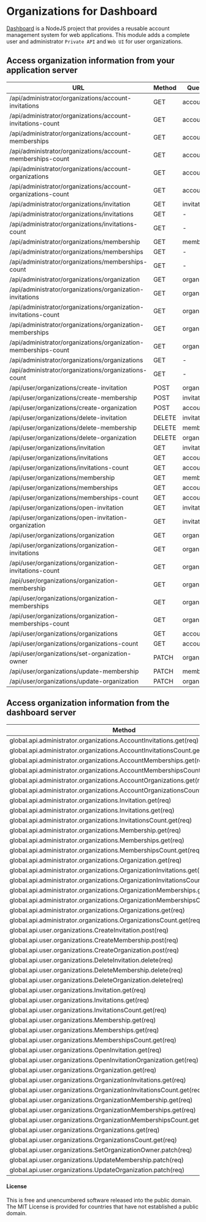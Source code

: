 # Organizations for Dashboard

[Dashboard](https://github.com/userappstore/dashboard) is a NodeJS project that provides a reusable account management system for web applications.  This module adds a complete user and administrator `Private API` and `Web UI` for user organizations.

## Access organization information from your application server

| URL                                                             | Method | Querystring         | POST data  |
|-----------------------------------------------------------------|--------|---------------------|------------|
|/api/administrator/organizations/account-invitations             | GET    | accountid=          |            |
|/api/administrator/organizations/account-invitations-count       | GET    | accountid=          |            |
|/api/administrator/organizations/account-memberships             | GET    | accountid=          |            |
|/api/administrator/organizations/account-memberships-count       | GET    | accountid=          |            |
|/api/administrator/organizations/account-organizations           | GET    | accountid=          |            |
|/api/administrator/organizations/account-organizations-count     | GET    | accountid=          |            |
|/api/administrator/organizations/invitation                      | GET    | invitationid=       |            |
|/api/administrator/organizations/invitations                     | GET    | -                   |            |
|/api/administrator/organizations/invitations-count               | GET    | -                   |            |
|/api/administrator/organizations/membership                      | GET    | membershipid=       |            |
|/api/administrator/organizations/memberships                     | GET    | -                   |            |
|/api/administrator/organizations/memberships-count               | GET    | -                   |            |
|/api/administrator/organizations/organization                    | GET    | organizationid=     |            |
|/api/administrator/organizations/organization-invitations        | GET    | organizationid=     |            |
|/api/administrator/organizations/organization-invitations-count  | GET    |organizationid=      |            |
|/api/administrator/organizations/organization-memberships        | GET    | organizationid=     |            |
|/api/administrator/organizations/organization-memberships-count  | GET    | organizationid=     |            |
|/api/administrator/organizations/organizations                   | GET    | -                   |            |
|/api/administrator/organizations/organizations-count             | GET    | -                   |            |
|/api/user/organizations/create-invitation                        | POST   | organizationid=     | code=      |
|/api/user/organizations/create-membership                        | POST   | invitationid=       | code=&name=&email= |
|/api/user/organizations/create-organization                      | POST   | accountid=          | name=&email= |
|/api/user/organizations/delete-invitation                        | DELETE | invitationid=       |            |
|/api/user/organizations/delete-membership                        | DELETE | membershipid=       |            |
|/api/user/organizations/delete-organization                      | DELETE | organizationid=     |            |
|/api/user/organizations/invitation                               | GET    | invitationid=       |            |
|/api/user/organizations/invitations                              | GET    | accountid=          |            |
|/api/user/organizations/invitations-count                        | GET    | accountid=          |            |
|/api/user/organizations/membership                               | GET    | membershipid=       |            |
|/api/user/organizations/memberships                              | GET    | accountid=          |            |
|/api/user/organizations/memberships-count                        | GET    | accountid=          |            |
|/api/user/organizations/open-invitation                          | GET    | invitationid=       |            |
|/api/user/organizations/open-invitation-organization             | GET    | invitationid=       |            |
|/api/user/organizations/organization                             | GET    | organizationid=     |            |
|/api/user/organizations/organization-invitations                 | GET    | organizationid=     |            |
|/api/user/organizations/organization-invitations-count           | GET    | organizationid=     |            |
|/api/user/organizations/organization-membership                  | GET    | organizationid=     |            |
|/api/user/organizations/organization-memberships                 | GET    | organizationid=     |            |
|/api/user/organizations/organization-memberships-count           | GET    | organizationid=     |            |
|/api/user/organizations/organizations                            | GET    | accountid=          |            |
|/api/user/organizations/organizations-count                      | GET    | accountid=          |            |
|/api/user/organizations/set-organization-owner                   | PATCH  | organizationid=     | accountid= |
|/api/user/organizations/update-membership                        | PATCH  | membershipid=       | name=&email= |
|/api/user/organizations/update-organization                      | PATCH  | organizationid=     | name=&email= |

## Access organization information from the dashboard server

| Method                                                                       | Querystring         | POST data  |
|------------------------------------------------------------------------------|---------------------|------------|
|global.api.administrator.organizations.AccountInvitations.get(req)            | accountid=          |            |
|global.api.administrator.organizations.AccountInvitationsCount.get(req)       | accountid=          |            |
|global.api.administrator.organizations.AccountMemberships.get(req)            | accountid=          |            |
|global.api.administrator.organizations.AccountMembershipsCount.get(req)       | accountid=          |            |
|global.api.administrator.organizations.AccountOrganizations.get(req)          | accountid=          |            |
|global.api.administrator.organizations.AccountOrganizationsCount.get(req)     | accountid=          |            |
|global.api.administrator.organizations.Invitation.get(req)                    | invitationid=       |            |
|global.api.administrator.organizations.Invitations.get(req)                   | -                   |            |
|global.api.administrator.organizations.InvitationsCount.get(req)              | -                   |            |
|global.api.administrator.organizations.Membership.get(req)                    | membershipid=       |            |
|global.api.administrator.organizations.Memberships.get(req)                   | -                   |            |
|global.api.administrator.organizations.MembershipsCount.get(req)              | -                   |            |
|global.api.administrator.organizations.Organization.get(req)                  | organizationid=     |            |
|global.api.administrator.organizations.OrganizationInvitations.get(req)       | organizationid=     |            |
|global.api.administrator.organizations.OrganizationInvitationsCount.get(req)  | organizationid=     |            |
|global.api.administrator.organizations.OrganizationMemberships.get(req)       | organizationid=     |            |
|global.api.administrator.organizations.OrganizationMembershipsCount.get(req)  | organizationid=     |            |
|global.api.administrator.organizations.Organizations.get(req)                 | -                   |            |
|global.api.administrator.organizations.OrganizationsCount.get(req)            | -                   |            |
|global.api.user.organizations.CreateInvitation.post(req)                      | organizationid=     | code=      |
|global.api.user.organizations.CreateMembership.post(req)                      | invitationid=       | code=&name=&email= |
|global.api.user.organizations.CreateOrganization.post(req)                    | accountid=          | name=&email= |
|global.api.user.organizations.DeleteInvitation.delete(req)                    | invitationid=       |            |
|global.api.user.organizations.DeleteMembership.delete(req)                    | membershipid=       |            |
|global.api.user.organizations.DeleteOrganization.delete(req)                  | organizationid=     |            |
|global.api.user.organizations.Invitation.get(req)                             | invitationid=       |            |
|global.api.user.organizations.Invitations.get(req)                            | accountid=          |            |
|global.api.user.organizations.InvitationsCount.get(req)                       | accountid=          |            |
|global.api.user.organizations.Membership.get(req)                             | membershipid=       |            |
|global.api.user.organizations.Memberships.get(req)                            | accountid=          |            |
|global.api.user.organizations.MembershipsCount.get(req)                       | accountid=          |            |
|global.api.user.organizations.OpenInvitation.get(req)                         | invitationid=       |            |
|global.api.user.organizations.OpenInvitationOrganization.get(req)             | invitationid=       |            |
|global.api.user.organizations.Organization.get(req)                           | organizationid=     |            |
|global.api.user.organizations.OrganizationInvitations.get(req)                | organizationid=     |            |
|global.api.user.organizations.OrganizationInvitationsCount.get(req)           | organizationid=     |            |
|global.api.user.organizations.OrganizationMembership.get(req)                 | organizationid=     |            |
|global.api.user.organizations.OrganizationMemberships.get(req)                | organizationid=     |            |
|global.api.user.organizations.OrganizationMembershipsCount.get(req)           | organizationid=     |            |
|global.api.user.organizations.Organizations.get(req)                          | accountid=          |            |
|global.api.user.organizations.OrganizationsCount.get(req)                     | accountid=          |            |
|global.api.user.organizations.SetOrganizationOwner.patch(req)                 | organizationid=     | accountid= |
|global.api.user.organizations.UpdateMembership.patch(req)                     | membershipid=       | name=&email= |
|global.api.user.organizations.UpdateOrganization.patch(req)                   | organizationid=     | name=&email= |
 
 #### License

This is free and unencumbered software released into the public domain.  The MIT License is provided for countries that have not established a public domain.